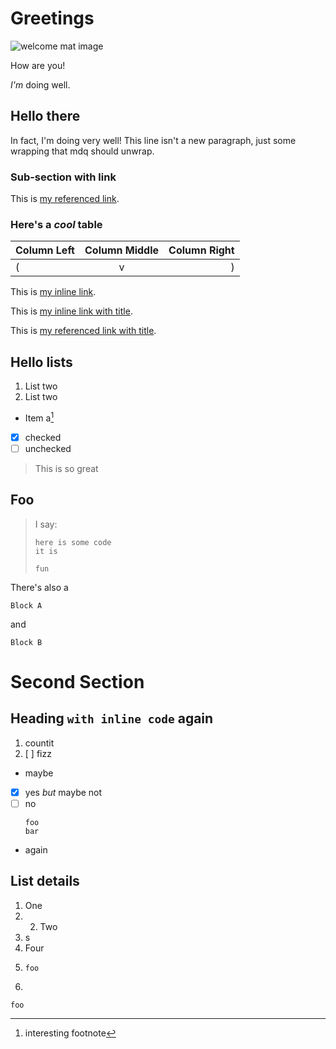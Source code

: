 # Greetings

![welcome mat image](https://example.com/welcome.png)

How are you!

*I'm* doing well.

## Hello there

In fact, I'm doing very well!
This line isn't a new paragraph, just some
wrapping that mdq should unwrap.

### Sub-section with link

This is [my referenced link][a1].

[a1]: https://example.com/reference

### Here's a *cool* table

| Column Left | Column Middle | Column Right |
|:------------|:-------------:|-------------:|
| (           |       v       |            ) |

This is [my inline link](https://example.com/inline).

This is [my inline link with title](https://example.com/inline "its title").

This is [my referenced link with title][a2].

## Hello lists

1. List two
2. List two

- Item a[^1]

- [x] checked
- [ ] unchecked

[a2]: https://example.com/reference "from the previous section"
[^1]: interesting footnote

> This is so great

## Foo

> I say:
> ```types
> here is some code
> it is
> 
> fun
> ```

There's also a

```text title="Code block with metadata"
Block A
```

and

``` title="Code block with only metadata"
Block B
```

# Second Section

## Heading `with inline code` again

1. countit
2. [ ] fizz

- maybe
- [x] yes _but_ maybe not
- [ ] no
  ```
  foo
  bar
  ```

- again

## List details

1. One
1.
    2. Two
1. s
1. Four
1. ```
   foo
   ```
1.

```
foo
```
